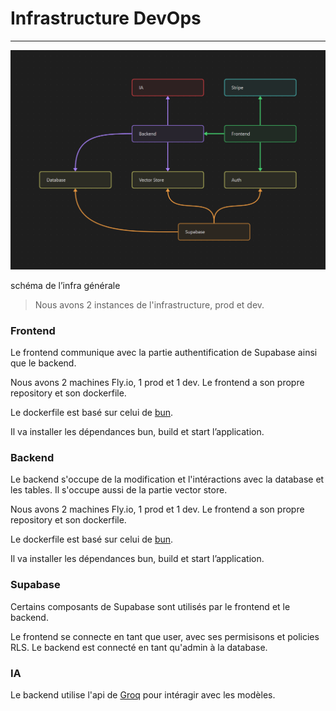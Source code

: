 # Infrastructure DevOps

---

![schéma de l’infra générale](images/Infrastructure.png)

schéma de l’infra générale

> Nous avons 2 instances de l'infrastructure, prod et dev.

### **Frontend**

Le frontend communique avec la partie authentification de Supabase ainsi que le backend.

Nous avons 2 machines Fly.io, 1 prod et 1 dev. Le frontend a son propre repository et son dockerfile.

Le dockerfile est basé sur celui de [bun](https://hub.docker.com/r/oven/bun).

Il va installer les dépendances bun, build et start l’application.

### **Backend**

Le backend s'occupe de la modification et l'intéractions avec la database et les tables. Il s'occupe aussi de la partie vector store.

Nous avons 2 machines Fly.io, 1 prod et 1 dev. Le frontend a son propre repository et son dockerfile.

Le dockerfile est basé sur celui de [bun](https://hub.docker.com/r/oven/bun).

Il va installer les dépendances bun, build et start l’application.

### **Supabase**

Certains composants de Supabase sont utilisés par le frontend et le backend.

Le frontend se connecte en tant que user, avec ses permisisons et policies RLS.
Le backend est connecté en tant qu'admin à la database.

### **IA**

Le backend utilise l'api de [Groq](https://groq.com) pour intéragir avec les modèles.